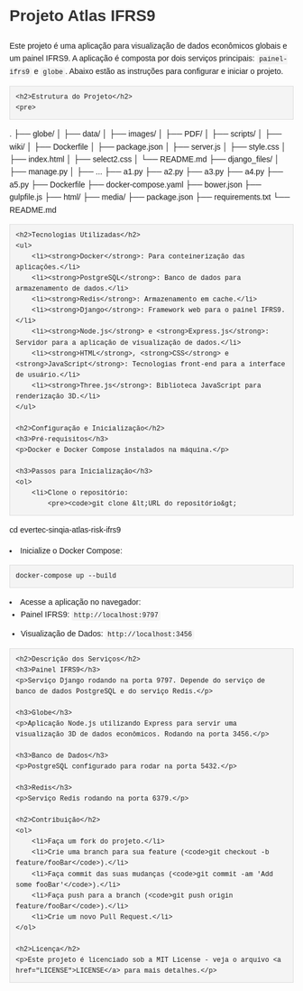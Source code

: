 <!DOCTYPE html>
<html lang="en">
<head>
    <meta charset="UTF-8">
    <meta name="viewport" content="width=device-width, initial-scale=1.0">
    <title>Projeto Atlas IFRS9</title>
    <style>
        body {
            font-family: Arial, sans-serif;
            margin: 0;
            padding: 20px;
            line-height: 1.6;
        }
        h1, h2, h3 {
            color: #333;
        }
        pre {
            background: #f4f4f4;
            padding: 10px;
            border: 1px solid #ddd;
            overflow: auto;
        }
        code {
            font-family: 'Courier New', Courier, monospace;
            background: #f4f4f4;
            padding: 2px 4px;
            border-radius: 4px;
        }
        ul {
            margin: 0;
            padding: 0 0 0 20px;
        }
        li {
            margin: 0 0 10px 0;
        }
    </style>
</head>
<body>
    <h1>Projeto Atlas IFRS9</h1>
    <p>Este projeto é uma aplicação para visualização de dados econômicos globais e um painel IFRS9. A aplicação é composta por dois serviços principais: <code>painel-ifrs9</code> e <code>globe</code>. Abaixo estão as instruções para configurar e iniciar o projeto.</p>

    <h2>Estrutura do Projeto</h2>
    <pre>
.
├── globe/
│   ├── data/
│   ├── images/
│   ├── PDF/
│   ├── scripts/
│   ├── wiki/
│   ├── Dockerfile
│   ├── package.json
│   ├── server.js
│   ├── style.css
│   ├── index.html
│   ├── select2.css
│   └── README.md
├── django_files/
│   ├── manage.py
│   ├── ...
├── a1.py
├── a2.py
├── a3.py
├── a4.py
├── a5.py
├── Dockerfile
├── docker-compose.yaml
├── bower.json
├── gulpfile.js
├── html/
├── media/
├── package.json
├── requirements.txt
└── README.md
    </pre>

    <h2>Tecnologias Utilizadas</h2>
    <ul>
        <li><strong>Docker</strong>: Para conteinerização das aplicações.</li>
        <li><strong>PostgreSQL</strong>: Banco de dados para armazenamento de dados.</li>
        <li><strong>Redis</strong>: Armazenamento em cache.</li>
        <li><strong>Django</strong>: Framework web para o painel IFRS9.</li>
        <li><strong>Node.js</strong> e <strong>Express.js</strong>: Servidor para a aplicação de visualização de dados.</li>
        <li><strong>HTML</strong>, <strong>CSS</strong> e <strong>JavaScript</strong>: Tecnologias front-end para a interface de usuário.</li>
        <li><strong>Three.js</strong>: Biblioteca JavaScript para renderização 3D.</li>
    </ul>

    <h2>Configuração e Inicialização</h2>
    <h3>Pré-requisitos</h3>
    <p>Docker e Docker Compose instalados na máquina.</p>

    <h3>Passos para Inicialização</h3>
    <ol>
        <li>Clone o repositório:
            <pre><code>git clone &lt;URL do repositório&gt;
cd evertec-sinqia-atlas-risk-ifrs9
            </code></pre>
        </li>
        <li>Inicialize o Docker Compose:
            <pre><code>docker-compose up --build
            </code></pre>
        </li>
        <li>Acesse a aplicação no navegador:
            <ul>
                <li>Painel IFRS9: <code>http://localhost:9797</code></li>
                <li>Visualização de Dados: <code>http://localhost:3456</code></li>
            </ul>
        </li>
    </ol>

    <h2>Descrição dos Serviços</h2>
    <h3>Painel IFRS9</h3>
    <p>Serviço Django rodando na porta 9797. Depende do serviço de banco de dados PostgreSQL e do serviço Redis.</p>

    <h3>Globe</h3>
    <p>Aplicação Node.js utilizando Express para servir uma visualização 3D de dados econômicos. Rodando na porta 3456.</p>

    <h3>Banco de Dados</h3>
    <p>PostgreSQL configurado para rodar na porta 5432.</p>

    <h3>Redis</h3>
    <p>Serviço Redis rodando na porta 6379.</p>

    <h2>Contribuição</h2>
    <ol>
        <li>Faça um fork do projeto.</li>
        <li>Crie uma branch para sua feature (<code>git checkout -b feature/fooBar</code>).</li>
        <li>Faça commit das suas mudanças (<code>git commit -am 'Add some fooBar'</code>).</li>
        <li>Faça push para a branch (<code>git push origin feature/fooBar</code>).</li>
        <li>Crie um novo Pull Request.</li>
    </ol>

    <h2>Licença</h2>
    <p>Este projeto é licenciado sob a MIT License - veja o arquivo <a href="LICENSE">LICENSE</a> para mais detalhes.</p>
</body>
</html>
